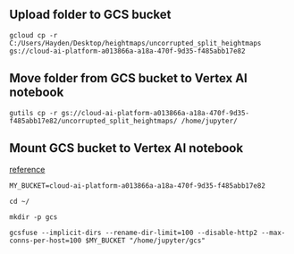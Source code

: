 ## Upload folder to GCS bucket
```
gcloud cp -r C:/Users/Hayden/Desktop/heightmaps/uncorrupted_split_heightmaps gs://cloud-ai-platform-a013866a-a18a-470f-9d35-f485abb17e82
```

## Move folder from GCS bucket to Vertex AI notebook
```
gutils cp -r gs://cloud-ai-platform-a013866a-a18a-470f-9d35-f485abb17e82/uncorrupted_split_heightmaps/ /home/jupyter/
```

## Mount GCS bucket to Vertex AI notebook
[reference](https://cloud.google.com/blog/topics/developers-practitioners/cloud-storage-file-system-vertex-ai-workbench-notebooks)
```
MY_BUCKET=cloud-ai-platform-a013866a-a18a-470f-9d35-f485abb17e82

cd ~/

mkdir -p gcs

gcsfuse --implicit-dirs --rename-dir-limit=100 --disable-http2 --max-conns-per-host=100 $MY_BUCKET "/home/jupyter/gcs"
```

